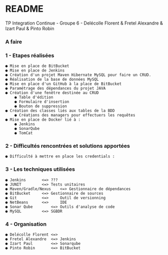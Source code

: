 # README #

TP Integration Continue - Groupe 6 - Delécolle Florent & Fretel Alexandre & Izart Paul & Pinto Robin

### A faire ###



### 1 - Etapes réalisées ###

	● Mise en place de BitBucket
	● Mise en place de Jenkins
  	● Création d'un projet Maven Hibernate MySQL pour faire un CRUD.
	● Réalisation de la base de données MySQL
  	● Mise en place d'un GitHub à la place de BitBucket
	● Paramétrage des dépendances du projet JAVA
	● Création d'une fenêtre destinée au CRUD
		● Table d'édition
		● Formulaire d'insertion
		● Bouton de suppression
	● Création des classes liés aux tables de la BDD
		● Créations des managers pour effectuers les requêtes 
	● Mise en place de Docker lié à :
		● Jenkins
		● SonarQube
		● TomCat

### 2 - Difficultés rencontrées et solutions apportées ###

   	● Difficulté à mettre en place les credentials : 


### 3 - Les techniques utilisées ###

	● Jenkins		<=>	???
	● JUNIT			<=>	Tests unitaires
	● Maven/Gradle/Nexus	<=>	Gestionnaire de dépendances 
	● BitBucket		<=>	Gestionnaire de sources
	● Git			<=> 	Outil de versionning
	● NetBeans		<=> 	IDE
	● Sonar Qube		<=>	Outils d'analyse de code
	● MySQL			<=>	SGBDR

### 4 - Organisation ###

	● Delécolle Florent	<=>	
	● Fretel Alexandre	<=>	Jenkins
	● Izart Paul		<=>	Sonarqube
	● Pinto Robin		<=>	BitBucket

